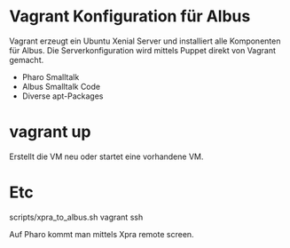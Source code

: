 # Vagrant Konfiguration für Albus
Vagrant erzeugt ein Ubuntu Xenial Server und installiert alle Komponenten für Albus. Die Serverkonfiguration wird mittels Puppet direkt von Vagrant gemacht.

- Pharo Smalltalk
- Albus Smalltalk Code
- Diverse apt-Packages

# vagrant up

Erstellt die VM neu oder startet eine vorhandene VM.

# Etc

scripts/xpra_to_albus.sh
vagrant ssh

Auf Pharo kommt man mittels Xpra remote screen.
